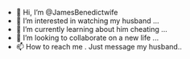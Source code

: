 - 👋 Hi, I’m @JamesBenedictwife
- 👀 I’m interested in watching my husband ...
- 🌱 I’m currently learning about him cheating ...
- 💞️ I’m looking to collaborate on a new life ...
- 📫 How to reach me . Just message my husband..

<!---
JamesBenedictwife/JamesBenedictwife is a ✨ special ✨ repository because its `README.md` (this file) appears on your GitHub profile.
You can click the Preview link to take a look at your changes.
--->
